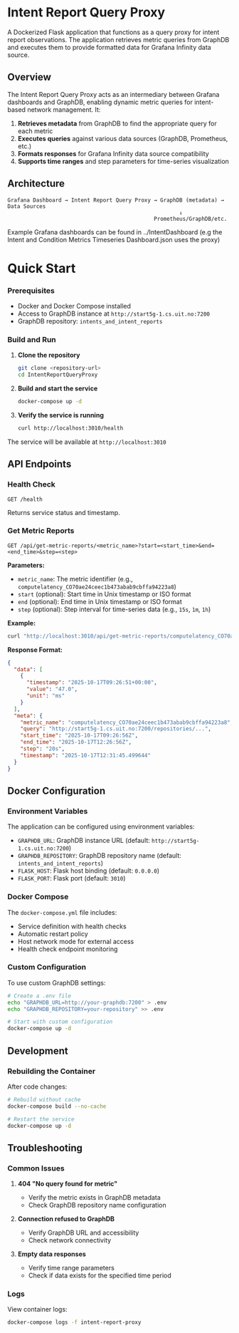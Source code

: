 # Intent Report Query Proxy

A Dockerized Flask application that functions as a query proxy for intent report observations. The application retrieves metric queries from GraphDB and executes them to provide formatted data for Grafana Infinity data source.

## Overview

The Intent Report Query Proxy acts as an intermediary between Grafana dashboards and GraphDB, enabling dynamic metric queries for intent-based network management. It:

1. **Retrieves metadata** from GraphDB to find the appropriate query for each metric
2. **Executes queries** against various data sources (GraphDB, Prometheus, etc.)
3. **Formats responses** for Grafana Infinity data source compatibility
4. **Supports time ranges** and step parameters for time-series visualization

## Architecture

```
Grafana Dashboard → Intent Report Query Proxy → GraphDB (metadata) → Data Sources
                                                      ↓
                                              Prometheus/GraphDB/etc.
```
Example Grafana dashboards can be found in ../IntentDashboard (e.g the Intent and Condition Metrics Timeseries Dashboard.json uses the proxy)

# Quick Start

### Prerequisites

- Docker and Docker Compose installed
- Access to GraphDB instance at `http://start5g-1.cs.uit.no:7200`
- GraphDB repository: `intents_and_intent_reports`

### Build and Run

1. **Clone the repository**
   ```bash
   git clone <repository-url>
   cd IntentReportQueryProxy
   ```

2. **Build and start the service**
   ```bash
   docker-compose up -d
   ```

3. **Verify the service is running**
   ```bash
   curl http://localhost:3010/health
   ```

The service will be available at `http://localhost:3010`

## API Endpoints

### Health Check
```
GET /health
```
Returns service status and timestamp.

### Get Metric Reports
```
GET /api/get-metric-reports/<metric_name>?start=<start_time>&end=<end_time>&step=<step>
```

**Parameters:**
- `metric_name`: The metric identifier (e.g., `computelatency_CO70ae24ceec1b473abab9cbffa94223a8`)
- `start` (optional): Start time in Unix timestamp or ISO format
- `end` (optional): End time in Unix timestamp or ISO format  
- `step` (optional): Step interval for time-series data (e.g., `15s`, `1m`, `1h`)

**Example:**
```bash
curl "http://localhost:3010/api/get-metric-reports/computelatency_CO70ae24ceec1b473abab9cbffa94223a8?start=1760693216851&end=1760704016851&step=20s"
```

**Response Format:**
```json
{
  "data": [
    {
      "timestamp": "2025-10-17T09:26:51+00:00",
      "value": "47.0",
      "unit": "ms"
    }
  ],
  "meta": {
    "metric_name": "computelatency_CO70ae24ceec1b473abab9cbffa94223a8",
    "query": "http://start5g-1.cs.uit.no:7200/repositories/...",
    "start_time": "2025-10-17T09:26:56Z",
    "end_time": "2025-10-17T12:26:56Z",
    "step": "20s",
    "timestamp": "2025-10-17T12:31:45.499644"
  }
}
```

## Docker Configuration

### Environment Variables

The application can be configured using environment variables:

- `GRAPHDB_URL`: GraphDB instance URL (default: `http://start5g-1.cs.uit.no:7200`)
- `GRAPHDB_REPOSITORY`: GraphDB repository name (default: `intents_and_intent_reports`)
- `FLASK_HOST`: Flask host binding (default: `0.0.0.0`)
- `FLASK_PORT`: Flask port (default: `3010`)

### Docker Compose

The `docker-compose.yml` file includes:
- Service definition with health checks
- Automatic restart policy
- Host network mode for external access
- Health check endpoint monitoring

### Custom Configuration

To use custom GraphDB settings:

```bash
# Create a .env file
echo "GRAPHDB_URL=http://your-graphdb:7200" > .env
echo "GRAPHDB_REPOSITORY=your-repository" >> .env

# Start with custom configuration
docker-compose up -d
```

## Development

### Rebuilding the Container

After code changes:

```bash
# Rebuild without cache
docker-compose build --no-cache

# Restart the service
docker-compose up -d
```

## Troubleshooting

### Common Issues

1. **404 "No query found for metric"**
   - Verify the metric exists in GraphDB metadata
   - Check GraphDB repository name configuration

2. **Connection refused to GraphDB**
   - Verify GraphDB URL and accessibility
   - Check network connectivity

3. **Empty data responses**
   - Verify time range parameters
   - Check if data exists for the specified time period

### Logs

View container logs:
```bash
docker-compose logs -f intent-report-proxy
```